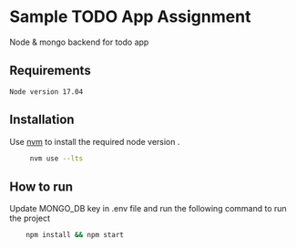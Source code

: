 # Sample TODO App Assignment
Node & mongo  backend for todo app

## Requirements 
	Node version 17.04  

## Installation
Use [nvm](https://github.com/nvm-sh/nvm) to install the required node version .

```bash
	 nvm use --lts 
```

## How to run 
Update  MONGO_DB key in .env file and run the following command to run the project 

```bash
	npm install && npm start 
```
